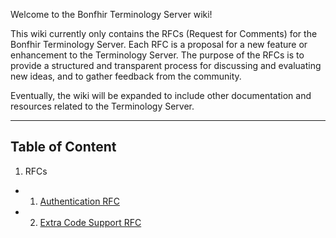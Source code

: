 Welcome to the Bonfhir Terminology Server wiki!

This wiki currently only contains the RFCs (Request for Comments) for the Bonfhir Terminology Server. Each RFC is a proposal for a new feature or enhancement to the Terminology Server. The purpose of the RFCs is to provide a structured and transparent process for discussing and evaluating new ideas, and to gather feedback from the community.

Eventually, the wiki will be expanded to include other documentation and resources related to the Terminology Server.

---

## Table of Content

1.  RFCs

- 1. [Authentication RFC](https://github.com/bonfhir/terminology-server/wiki/Authentication-RFC)
- 2. [Extra Code Support RFC](https://github.com/bonfhir/terminology-server/wiki/Extra-Code-Support-RFC)
